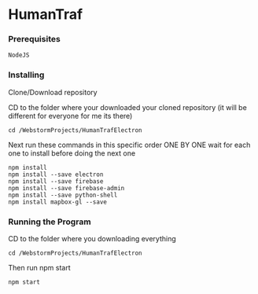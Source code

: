 # HumanTraf


### Prerequisites

```
NodeJS
```

### Installing

Clone/Download repository

CD to the folder where your downloaded your cloned repository (it will be different for everyone for me its there)

```
cd /WebstormProjects/HumanTrafElectron
```

Next run these commands in this specific order ONE BY ONE wait for each one to install before doing the next one

```
npm install
npm install --save electron
npm install --save firebase
npm install --save firebase-admin
npm install --save python-shell
npm install mapbox-gl --save

```


### Running the Program

CD to the folder where you downloading everything
```
cd /WebstormProjects/HumanTrafElectron

```

Then run npm start

```
npm start

```
